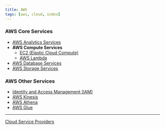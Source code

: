 ```yaml
---
title: AWS
tags: [aws, cloud, index]
---
```


### AWS Core Services

* [AWS Analytics Services](AWS%20Analytics%20Services/AWS%20Analytics%20Services.md)
* **AWS Compute Services**
	* [EC2 (Elastic Cloud Compute)](AWS%20Compute%20Services/EC2%20(Elastic%20Cloud%20Compute).md)
	* [AWS Lambda](AWS%20Compute%20Services/AWS%20Lambda.md)
* [AWS Database Services](AWS%20Database%20Services/AWS%20Database%20Services.md)
* [AWS Storage Services](AWS%20Storage%20Services/AWS%20Storage%20Services.md)

### AWS Other Services

* [Identity and Access Management (IAM)](AWS%20Security%20Services/Identity%20and%20Access%20Management%20%28IAM%29.md)
* [AWS Kinesis](AWS%20Other%20Services/Kinesis/AWS%20Kinesis.md)
* [AWS Athena](AWS%20Analytics%20Services/AWS%20Athena.md)
* [AWS Glue](AWS%20Other%20Services/AWS%20Glue.md)

---

[Cloud Service Providers](../Cloud%20Service%20Providers.md)